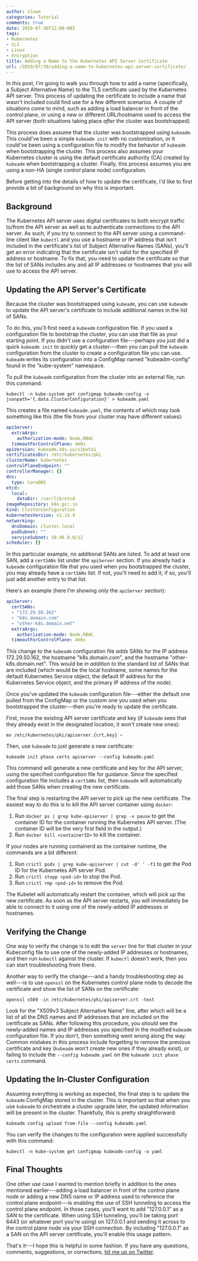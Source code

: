 ```yaml
---
author: slowe
categories: Tutorial
comments: true
date: 2019-07-30T12:00:00Z
tags:
- Kubernetes
- CLI
- Linux
- Encryption
title: Adding a Name to the Kubernetes API Server Certificate
url: /2019/07/30/adding-a-name-to-kubernetes-api-server-certificate/
---
```


In this post, I'm going to walk you through how to add a name (specifically, a Subject Alternative Name) to the TLS certificate used by the Kubernetes API server. This process of updating the certificate to include a name that wasn't included could find use for a few different scenarios. A couple of situations come to mind, such as adding a load balancer in front of the control plane, or using a new or different URL/hostname used to access the API server (both situations taking place _after_ the cluster was bootstrapped).<!--more-->

This process does assume that the cluster was bootstrapped using `kubeadm`. This could've been a simple `kubeadm init` with no customization, or it could've been using a configuration file to modify the behavior of `kubeadm` when bootstrapping the cluster. This process also assumes your Kubernetes cluster is using the default certificate authority (CA) created by `kubeadm` when bootstrapping a cluster. Finally, this process assumes you are using a non-HA (single control plane node) configuration.

Before getting into the details of how to update the certificate, I'd like to first provide a bit of background on why this is important.

## Background

The Kubernetes API server uses digital certificates to both encrypt traffic to/from the API server as well as to authenticate connections to the API server. As such, if you try to connect to the API server using a command-line client like `kubectl` and you use a hostname or IP address that isn't included in the certificate's list of Subject Alternative Names (SANs), you'll get an error indicating that the certificate isn't valid for the specified IP address or hostname. To fix that, you need to update the certificate so that the list of SANs includes any and all IP addresses or hostnames that you will use to access the API server.

## Updating the API Server's Certificate

Because the cluster was bootstrapped using `kubeadm`, you can use `kubeadm` to update the API server's certificate to include additional names in the list of SANs.

To do this, you'll first need a `kubeadm` configuration file. If you used a configuration file to bootstrap the cluster, you can use that file as your starting point. If you didn't use a configuration file---perhaps you just did a quick `kubeadm init` to quickly get a cluster---then you can pull the `kubeadm` configuration from the cluster to create a configuration file you can use. `kubeadm` writes its configuration into a ConfigMap named "kubeadm-config" found in the "kube-system" namespace.

To pull the `kubeadm` configuration from the cluster into an external file, run this command:

    kubectl -n kube-system get configmap kubeadm-config -o jsonpath='{.data.ClusterConfiguration}' > kubeadm.yaml

This creates a file named `kubeadm.yaml`, the contents of which may look something like this (the file from your cluster may have different values):

```yaml
apiServer:
  extraArgs:
    authorization-mode: Node,RBAC
  timeoutForControlPlane: 4m0s
apiVersion: kubeadm.k8s.io/v1beta1
certificatesDir: /etc/kubernetes/pki
clusterName: kubernetes
controlPlaneEndpoint: ""
controllerManager: {}
dns:
  type: CoreDNS
etcd:
  local:
    dataDir: /var/lib/etcd
imageRepository: k8s.gcr.io
kind: ClusterConfiguration
kubernetesVersion: v1.14.4
networking:
  dnsDomain: cluster.local
  podSubnet: ""
  serviceSubnet: 10.96.0.0/12
scheduler: {}
```

In this particular example, no additional SANs are listed. To add at least one SAN, add a `certSANs` list under the `apiServer` section. If you already had a `kubeadm` configuration file that you used when you bootstrapped the cluster, you may already have a `certSANs` list. If not, you'll need to add it; if so, you'll just add another entry to that list.

Here's an example (here I'm showing _only_ the `apiServer` section):

```yaml
apiServer:
  certSANs:
  - "172.29.50.162"
  - "k8s.domain.com"
  - "other-k8s.domain.net"
  extraArgs:
    authorization-mode: Node,RBAC
  timeoutForControlPlane: 4m0s
```

This change to the `kubeadm` configuration file _adds_ SANs for the IP address 172.29.50.162, the hostname "k8s.domain.com", and the hostname "other-k8s.domain.net". This would be _in addition to_ the standard list of SANs that are included (which would be the local hostname, some names for the default Kubernetes Service object, the default IP address for the Kubernetes Service object, and the primary IP address of the node).

Once you've updated the `kubeadm` configuration file---either the default one pulled from the ConfigMap or the custom one you used when you bootstrapped the cluster---then you're ready to update the certificate.

First, move the existing API server certificate and key (if `kubeadm` sees that they already exist in the designated location, it won't create new ones):

    mv /etc/kubernetes/pki/apiserver.{crt,key} ~

Then, use `kubeadm` to _just_ generate a new certificate:

    kubeadm init phase certs apiserver --config kubeadm.yaml

This command will generate a new certificate and key for the API server, using the specified configuration file for guidance. Since the specified configuration file includes a `certSANs` list, then `kubeadm` will automatically add those SANs when creating the new certificate.

The final step is restarting the API server to pick up the new certificate. The easiest way to do this is to kill the API server container using `docker`:

1. Run `docker ps | grep kube-apiserver | grep -v pause` to get the container ID for the container running the Kubernetes API server. (The container ID will be the very first field in the output.)
2. Run `docker kill <containerID>` to kill the container.

If your nodes are running containerd as the container runtime, the commands are a bit different:

1. Run `crictl pods | grep kube-apiserver | cut -d' ' -f1` to get the Pod ID for the Kubernetes API server Pod.
2. Run `crictl stopp <pod-id>` to stop the Pod.
3. Run `crictl rmp <pod-id>` to remove the Pod.

The Kubelet will automatically restart the container, which will pick up the new certificate. As soon as the API server restarts, you will immediately be able to connect to it using one of the newly-added IP addresses or hostnames.

## Verifying the Change

One way to verify the change is to edit the `server` line for that cluster in your Kubeconfig file to use one of the newly-added IP addresses or hostnames, and then run `kubectl` against the cluster. If `kubectl` doesn't work, then you can start troubleshooting from there.

Another way to verify the change---and a handy troubleshooting step as well---is to use `openssl` on the Kubernetes control plane node to decode the certificate and show the list of SANs on the certificate:

    openssl x509 -in /etc/kubernetes/pki/apiserver.crt -text

Look for the "X509v3 Subject Alternative Name" line, after which will be a list of all the DNS names and IP addresses that are included on the certificate as SANs. After following this procedure, you _should_ see the newly-added names and IP addresses you specified in the modified `kubeadm` configuration file. If you don't, then something went wrong along the way. Common mistakes in this process include forgetting to remove the previous certificate and key (`kubeadm` won't create new ones if they already exist), or failing to include the `--config kubeadm.yaml` on the `kubeadm init phase certs` command.

## Updating the In-Cluster Configuration

Assuming everything is working as expected, the final step is to update the `kubeadm` ConfigMap stored in the cluster. This is important so that when you use `kubeadm` to orchestrate a cluster upgrade later, the updated information will be present in the cluster. Thankfully, this is pretty straightforward:

    kubeadm config upload from-file --config kubeadm.yaml

You can verify the changes to the configuration were applied successfully with this command:

    kubectl -n kube-system get configmap kubeadm-config -o yaml

## Final Thoughts

One other use case I wanted to mention briefly in addition to the ones mentioned earlier---adding a load balancer in front of the control plane node or adding a new DNS name or IP address used to reference the control plane endpoint---is enabling the use of SSH tunneling to access the control plane endpoint. In those cases, you'll want to add "127.0.0.1" as a SAN to the certificate. When using SSH tunneling, you'll be taking port 6443 (or whatever port you're using) on 127.0.0.1 and sending it across to the control plane node via your SSH connection. By including "127.0.0.1" as a SAN on the API server certificate, you'll enable this usage pattern.

That's it---I hope this is helpful in some fashion. If you have any questions, comments, suggestions, or corrections, [hit me up on Twitter][link-1].

[link-1]: https://twitter.com/scott_lowe
